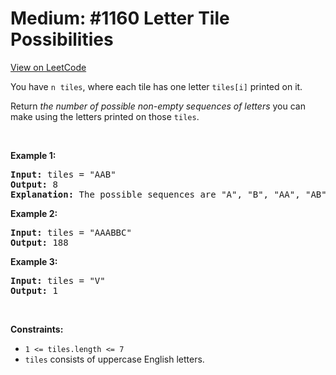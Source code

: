 
Medium: #1160 Letter Tile Possibilities
=======================
[View on LeetCode](https://leetcode.com/problems/letter-tile-possibilities/)
</hr>
<p>You have <code>n</code>&nbsp;&nbsp;<code>tiles</code>, where each tile has one letter <code>tiles[i]</code> printed on it.</p>

<p>Return <em>the number of possible non-empty sequences of letters</em> you can make using the letters printed on those <code>tiles</code>.</p>

<p>&nbsp;</p>
<p><strong class="example">Example 1:</strong></p>

<pre>
<strong>Input:</strong> tiles = &quot;AAB&quot;
<strong>Output:</strong> 8
<strong>Explanation: </strong>The possible sequences are &quot;A&quot;, &quot;B&quot;, &quot;AA&quot;, &quot;AB&quot;, &quot;BA&quot;, &quot;AAB&quot;, &quot;ABA&quot;, &quot;BAA&quot;.
</pre>

<p><strong class="example">Example 2:</strong></p>

<pre>
<strong>Input:</strong> tiles = &quot;AAABBC&quot;
<strong>Output:</strong> 188
</pre>

<p><strong class="example">Example 3:</strong></p>

<pre>
<strong>Input:</strong> tiles = &quot;V&quot;
<strong>Output:</strong> 1
</pre>

<p>&nbsp;</p>
<p><strong>Constraints:</strong></p>

<ul>
	<li><code>1 &lt;= tiles.length &lt;= 7</code></li>
	<li><code>tiles</code> consists of uppercase English letters.</li>
</ul>


